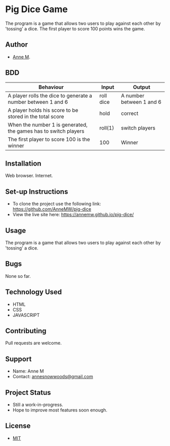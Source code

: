 # Pig Dice Game
The program is a game that allows two users to play against each other by 'tossing' a dice. The first player to score 100 points wins the game.
## Author
- [Anne M](https://github.com/AnneMW).
## BDD

| Behaviour |  Input |  Output |
------------|---------|---------|
| A player rolls the dice to generate a number between 1 and 6 | roll dice | A number between 1 and 6 |
| A player holds his score to be stored in the total score | hold | correct |
| When the number 1 is generated, the games has to switch players | roll(1) |switch players |
| The first player to score 100 is the winner| 100 | Winner |
## Installation
Web browser.
Internet.
## Set-up Instructions
- To clone the project use the following link: https://github.com/AnneMW/pig-dice
- View the live site here: https://annemw.github.io/pig-dice/
## Usage
The program is a game that allows two users to play against each other by 'tossing' a dice.
## Bugs
None so far.
## Technology Used
- HTML
- CSS
- JAVASCRIPT
## Contributing
Pull requests are welcome.
## Support
- Name: Anne M
- Contact: annesnowwoods@gmail.com
## Project Status
- Still a work-in-progress.
- Hope to improve most features soon enough.
## License
- [MIT](https://github.com/AnneMW/pig-dice/blob/master/LICENSE.txt)
